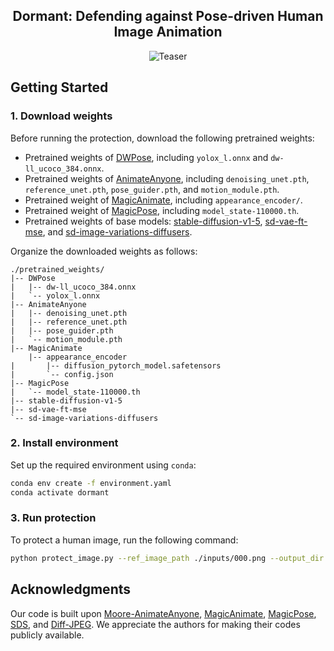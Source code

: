 
<h2 align="center">Dormant: Defending against Pose-driven Human Image Animation</h2>

<p align="center">
  <img src="./assets/teaser.gif" alt="Teaser">
</p>

## Getting Started

### 1. Download weights
Before running the protection, download the following pretrained weights:
  - Pretrained weights of [DWPose](https://github.com/IDEA-Research/DWPose?tab=readme-ov-file#-dwpose-for-controlnet), including `yolox_l.onnx` and `dw-ll_ucoco_384.onnx`.
  - Pretrained weights of [AnimateAnyone](https://huggingface.co/patrolli/AnimateAnyone), including `denoising_unet.pth`, `reference_unet.pth`, `pose_guider.pth`, and `motion_module.pth`.
  - Pretrained weight of [MagicAnimate](https://huggingface.co/zcxu-eric/MagicAnimate/tree/main/appearance_encoder), including `appearance_encoder/`.
  - Pretrained weight of [MagicPose](https://drive.google.com/drive/folders/1Ny5zkgo3aLVekCJTAga-D_XlMGpR1cj2?usp=sharing), including `model_state-110000.th`.
  - Pretrained weights of base models: [stable-diffusion-v1-5](https://huggingface.co/runwayml/stable-diffusion-v1-5), [sd-vae-ft-mse](https://huggingface.co/stabilityai/sd-vae-ft-mse), and [sd-image-variations-diffusers](https://huggingface.co/lambdalabs/sd-image-variations-diffusers).

Organize the downloaded weights as follows:
```text
./pretrained_weights/
|-- DWPose
|   |-- dw-ll_ucoco_384.onnx
|   `-- yolox_l.onnx
|-- AnimateAnyone
|   |-- denoising_unet.pth
|   |-- reference_unet.pth
|   |-- pose_guider.pth
|   `-- motion_module.pth
|-- MagicAnimate
    |-- appearance_encoder
|       |-- diffusion_pytorch_model.safetensors
|       `-- config.json
|-- MagicPose
|   `-- model_state-110000.th
|-- stable-diffusion-v1-5
|-- sd-vae-ft-mse
`-- sd-image-variations-diffusers
```

### 2. Install environment
Set up the required environment using `conda`:
```bash
conda env create -f environment.yaml
conda activate dormant
```

### 3. Run protection
To protect a human image, run the following command:
```bash
python protect_image.py --ref_image_path ./inputs/000.png --output_dir ./outputs/
```

## Acknowledgments
Our code is built upon [Moore-AnimateAnyone](https://github.com/MooreThreads/Moore-AnimateAnyone), [MagicAnimate](https://github.com/magic-research/magic-animate), [MagicPose](https://github.com/Boese0601/MagicDance), [SDS](https://github.com/xavihart/Diff-Protect), and [Diff-JPEG](https://github.com/necla-ml/Diff-JPEG). We appreciate the authors for making their codes publicly available.
